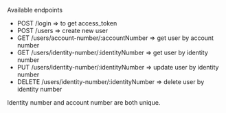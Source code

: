 Available endpoints
- POST /login => to get access_token
- POST /users => create new user
- GET /users/account-number/:accountNumber => get user by account number
- GET /users/identity-number/:identityNumber => get user by identity number
- PUT /users/identity-number/:identityNumber => update user by identity number
- DELETE /users/identity-number/:identityNumber => delete user by identity number

Identity number and account number are both unique.
